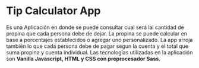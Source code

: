 # Tip Calculator App
Es una Aplicación en donde se puede consultar cual será lal cantidad de propina que cada persona debe de dejar. La propina se puede calcular en base a porcentajes establecidos o agregar uno personalizado.
La app arroja también lo que cada persona debe de pagar segun la cuenta y el total que suma propina y cuenta individual.
Las tecnologías utilizadas en la aplicación son **Vanilla Javascript, HTML y CSS con preprocesador Sass**.